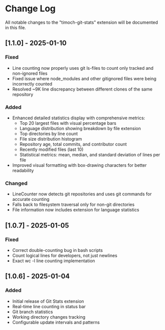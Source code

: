 # Change Log

All notable changes to the "timoch-git-stats" extension will be documented in this file.

## [1.1.0] - 2025-01-10

### Fixed
- Line counting now properly uses git ls-files to count only tracked and non-ignored files
- Fixed issue where node_modules and other gitignored files were being incorrectly counted
- Resolved ~9K line discrepancy between different clones of the same repository

### Added
- Enhanced detailed statistics display with comprehensive metrics:
  - Top 20 largest files with visual percentage bars
  - Language distribution showing breakdown by file extension
  - Top directories by line count
  - File size distribution histogram
  - Repository age, total commits, and contributor count
  - Recently modified files (last 10)
  - Statistical metrics: mean, median, and standard deviation of lines per file
- Improved visual formatting with box-drawing characters for better readability

### Changed
- LineCounter now detects git repositories and uses git commands for accurate counting
- Falls back to filesystem traversal only for non-git directories
- File information now includes extension for language statistics

## [1.0.7] - 2025-01-05

### Fixed
- Correct double-counting bug in bash scripts
- Count logical lines for developers, not just newlines
- Exact wc -l line counting implementation

## [1.0.6] - 2025-01-04

### Added
- Initial release of Git Stats extension
- Real-time line counting in status bar
- Git branch statistics
- Working directory changes tracking
- Configurable update intervals and patterns
